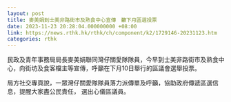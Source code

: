 ```yaml
---
layout: post
title: 麥美娟到士美非路街市及熟食中心宣傳　籲下月區選投票
date: 2023-11-23 20:28:04.000000000 +08:00
link: https://news.rthk.hk/rthk/ch/component/k2/1729146-20231123.htm
categories: rthk
---
```


民政及青年事務局局長麥美娟聯同灣仔關愛隊隊員，今早到士美非路街市及熟食中心，向街坊及食客檔主等宣傳，呼籲在下月10日舉行的區議會選舉投票。

局方社交專頁說，一眾灣仔關愛隊隊員落力派傳單及呼籲，協助政府傳遞區選信息，提醒大家盡公民責任， 選出心儀區議員。
